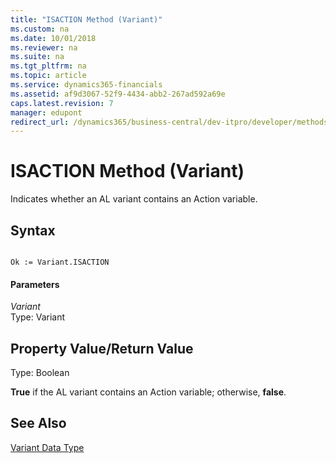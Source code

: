 ```yaml
---
title: "ISACTION Method (Variant)"
ms.custom: na
ms.date: 10/01/2018
ms.reviewer: na
ms.suite: na
ms.tgt_pltfrm: na
ms.topic: article
ms.service: dynamics365-financials
ms.assetid: af9d3067-52f9-4434-abb2-267ad592a69e
caps.latest.revision: 7
manager: edupont
redirect_url: /dynamics365/business-central/dev-itpro/developer/methods-auto/al-method-reference
---
```


 

# ISACTION Method (Variant)
Indicates whether an AL variant contains an Action variable.  
  
## Syntax  
  
```  
  
Ok := Variant.ISACTION  
```  
  
#### Parameters  
 *Variant*  
 Type: Variant  
  
## Property Value/Return Value  
 Type: Boolean  
  
 **True** if the AL variant contains an Action variable; otherwise, **false**.  
  
## See Also  
 [Variant Data Type](../datatypes/devenv-variant-data-type.md)